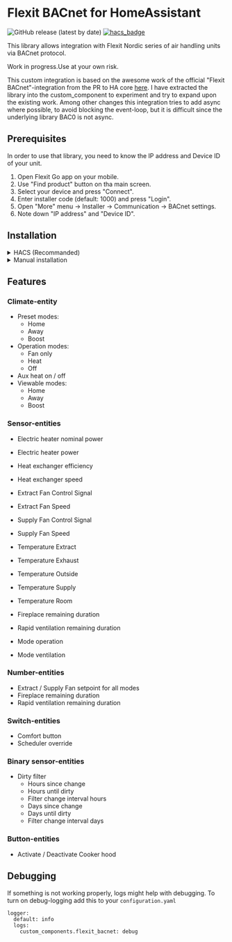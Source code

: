 # Flexit BACnet for HomeAssistant

![GitHub release (latest by date)](https://img.shields.io/github/v/release/sindrebroch/flexit_bacnet?style=flat-square)
[![hacs_badge](https://img.shields.io/badge/HACS-Custom-41BDF5.svg)](https://github.com/hacs/integration)

This library allows integration with Flexit Nordic series of air handling units via BACnet protocol.

Work in progress.Use at your own risk.

This custom integration is based on the awesome work of the official "Flexit BACnet"-integration from the PR to HA core [here](https://github.com/home-assistant/core/pull/79652). I have extracted the library into the custom_component to experiment and try to expand upon the existing work. Among other changes this integration tries to add async where possible, to avoid blocking the event-loop, but it is difficult since the underlying library BAC0 is not async.

## Prerequisites

In order to use that library, you need to know the IP address and Device ID of your unit.

1. Open Flexit Go app on your mobile.
2. Use "Find product" button on tha main screen.
3. Select your device and press "Connect".
4. Enter installer code (default: 1000) and press "Login".
5. Open "More" menu -> Installer -> Communication -> BACnet settings.
6. Note down "IP address" and "Device ID".

## Installation

<details>
  <summary>HACS (Recommanded)</summary>

1. Ensure that [HACS](https://hacs.xyz/) is installed.
2. Add this repository as a custom repository
3. Search for and install the "Flexit Bacnet" integration.
4. Restart Home Assistant.
5. Add the `Flexit Bacnet` integration to HA from the integration-page
6. Enter your IP address and DeviceID
</details>

<details>
  <summary>Manual installation</summary>

1. Download the `Source code (zip)` file from the
   [latest release](https://github.com/sindrebroch/flexit_bacnet/releases/latest).
2. Unpack the release and copy the `custom_components/flexit_bacnet` directory
   into the `custom_components` directory of your Home Assistant
   installation.
3. Restart Home Assistant.
4. Add the `Flexit Bacnet` integration to HA from the integration-page
6. Enter your IP address and DeviceID
</details>

## Features

### Climate-entity

- Preset modes:
  - Home
  - Away
  - Boost
- Operation modes:
  - Fan only
  - Heat
  - Off
- Aux heat on / off
- Viewable modes:
  - Home
  - Away
  - Boost

### Sensor-entities

- Electric heater nominal power
- Electric heater power
- Heat exchanger efficiency
- Heat exchanger speed

- Extract Fan Control Signal
- Extract Fan Speed
- Supply Fan Control Signal
- Supply Fan Speed

- Temperature Extract
- Temperature Exhaust
- Temperature Outside
- Temperature Supply
- Temperature Room

- Fireplace remaining duration
- Rapid ventilation remaining duration

- Mode operation
- Mode ventilation

### Number-entities

- Extract / Supply Fan setpoint for all modes
- Fireplace remaining duration
- Rapid ventilation remaining duration

### Switch-entities

- Comfort button
- Scheduler override

### Binary sensor-entities

- Dirty filter
  - Hours since change
  - Hours until dirty
  - Filter change interval hours
  - Days since change
  - Days until dirty
  - Filter change interval days

### Button-entities

- Activate / Deactivate Cooker hood

## Debugging

If something is not working properly, logs might help with debugging. To turn on debug-logging add this to your `configuration.yaml`

```
logger:
  default: info
  logs:
    custom_components.flexit_bacnet: debug
```
